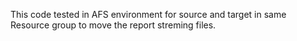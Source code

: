 This code tested in AFS environment for source and target in same Resource group to move the report streming files.
